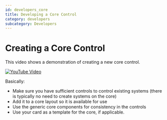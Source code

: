 ```yaml
---
id: developers_core
title: Developing a Core Control
category: developers
subcategory: Developers
---
```


# Creating a Core Control

This video shows a demonstration of creating a new core control.

[![YouTube Video](https://img.youtube.com/vi/GFMFdsugrvE/0.jpg)](https://www.youtube.com/watch?v=GFMFdsugrvE)

Basically:

* Make sure you have sufficient controls to control existing systems (there is
  typically no need to create systems on the core)
* Add it to a core layout so it is available for use
* Use the generic core components for consistency in the controls
* Use your card as a template for the core, if applicable.
